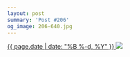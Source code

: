 ```yaml
---
layout: post
summary: 'Post #206'
og_image: 206-640.jpg
---
```


<p>
 <time>
  <a href="/206">
   {{ page.date | date: "%B %-d, %Y" }}
  </a>
 </time>
 <a href="/206">
  <img sizes="(min-width: 700px) 50vw, calc(100vw - 2rem)" src="{{ site.assets_url }}/206-320.jpg" srcset="{{ site.assets_url }}/206-640.jpg 640w, {{ site.assets_url }}/206-480.jpg 480w, {{ site.assets_url }}/206-320.jpg 320w, {{ site.assets_url }}/206-160.jpg 160w"/>
 </a>
</p>
